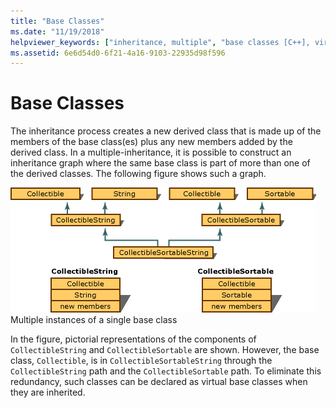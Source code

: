 ```yaml
---
title: "Base Classes"
ms.date: "11/19/2018"
helpviewer_keywords: ["inheritance, multiple", "base classes [C++], virtual", "derived classes [C++], multiple bases", "multiple inheritance, base classes", "virtual base classes [C++]", "base classes [C++]"]
ms.assetid: 6e6d54d0-6f21-4a16-9103-22935d98f596
---
```

# Base Classes

The inheritance process creates a new derived class that is made up of the members of the base class(es) plus any new members added by the derived class. In a multiple-inheritance, it is possible to construct an inheritance graph where the same base class is part of more than one of the derived classes. The following figure shows such a graph.

![Multiple instances of a base class](../cpp/media/vc38xn1.gif "Multiple instances of a base class") <br/>
Multiple instances of a single base class

In the figure, pictorial representations of the components of `CollectibleString` and `CollectibleSortable` are shown. However, the base class, `Collectible`, is in `CollectibleSortableString` through the `CollectibleString` path and the `CollectibleSortable` path. To eliminate this redundancy, such classes can be declared as virtual base classes when they are inherited.